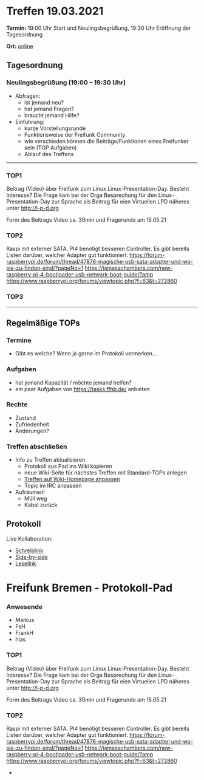 # Treffen 19.03.2021

**Termin:** 19:00 Uhr Start und Neulingsbegrüßung, 19:30 Uhr Eröffnung der Tagesordnung

**Ort:** [online](https://bremen.freifunk.net/to/videokonf)

## Tagesordnung
### Neulingsbegrüßung (19:00 – 19:30 Uhr)

- Abfragen:
    - ist jemand neu?
    - hat jemand Fragen?
    - braucht jemand Hilfe?
- Einführung:
    - kurze Vorstellungsrunde
    - Funktionsweise der Freifunk Community
    - wie verschieden können die Beiträge/Funktionen eines Freifunker sein (TOP Aufgaben)
    - Ablauf des Treffens

---
### TOP1
Beitrag (Video) über Freifunk zum Linux Linux-Presentation-Day. Besteht Interesse?
Die Frage kam bei der Orga Besprechung für den Linux-Presentation-Day zur Sprache als Beitrag für eien Virtuellen LPD näheres  unter http://l-p-d.org

Form des Beitrags Video ca. 30min und Fragerunde am 15.05.21 

### TOP2
Raspi mit externer SATA. PI4 benötigt besseren Controller. Es gibt bereits Listen darüber, welcher Adapter gut funktioniert.
https://forum-raspberrypi.de/forum/thread/47876-magische-usb-sata-adapter-und-wo-sie-zu-finden-sind/?pageNo=1
https://jamesachambers.com/new-raspberry-pi-4-bootloader-usb-network-boot-guide/?amp
https://www.raspberrypi.org/forums/viewtopic.php?f=63&t=272860

### TOP3


---
## Regelmäßige TOPs

### Termine

- Gibt es welche? Wenn ja gerne im Protokoll vermerken...

### Aufgaben

- hat jemand Kapazität / möchte jemand helfen?
- ein paar Aufgaben von https://tasks.ffhb.de/ anbieten

### Rechte

- Zustand
- Zufriedenheit
- Änderungen?

### Treffen abschließen

- Info zu Treffen aktualisieren
  - Protokoll aus Pad ins Wiki kopieren
  - neue Wiki-Seite für nächstes Treffen mit Standard-TOPs anlegen
  - [Treffen auf Wiki-Homepage anpassen](https://wiki.bremen.freifunk.net/Home)
  - Topic im IRC anpassen
- Aufräumen!
  - Müll weg
  - Kabel zurück

## Protokoll

Live Kollaboration:

* [Schreiblink](https://hackmd.io/AwDgnA7ATArKC0BGGBjAzPALAUzSeARgYgGzxQAmEFFwiKBEKAhkA===?edit)
* [Side-by-side](https://hackmd.io/AwDgnA7ATArKC0BGGBjAzPALAUzSeARgYgGzxQAmEFFwiKBEKAhkA===?both)
* [Leselink](https://hackmd.io/AwDgnA7ATArKC0BGGBjAzPALAUzSeARgYgGzxQAmEFFwiKBEKAhkA===?view)

# Freifunk Bremen - Protokoll-Pad

### Anwesende 
- Markus
- FsH
- FrankH
- hias



### TOP1
Beitrag (Video) über Freifunk zum Linux Linux-Presentation-Day. Besteht Interesse?
Die Frage kam bei der Orga Besprechung für den Linux-Presentation-Day zur Sprache als Beitrag für eien Virtuellen LPD näheres  unter http://l-p-d.org

Form des Beitrags Video ca. 30min und Fragerunde am 15.05.21 

### TOP2
Raspi mit externer SATA. PI4 benötigt besseren Controller. Es gibt bereits Listen darüber, welcher Adapter gut funktioniert. 
https://forum-raspberrypi.de/forum/thread/47876-magische-usb-sata-adapter-und-wo-sie-zu-finden-sind/?pageNo=1 https://jamesachambers.com/new-raspberry-pi-4-bootloader-usb-network-boot-guide/?amp https://www.raspberrypi.org/forums/viewtopic.php?f=63&t=272860

- 